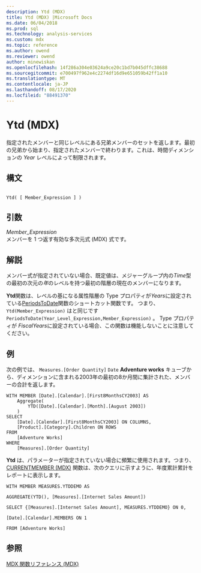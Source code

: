 ```yaml
---
description: Ytd (MDX)
title: Ytd (MDX) |Microsoft Docs
ms.date: 06/04/2018
ms.prod: sql
ms.technology: analysis-services
ms.custom: mdx
ms.topic: reference
ms.author: owend
ms.reviewer: owend
author: minewiskan
ms.openlocfilehash: 14f286a304e03624a9ce20c1bd7b045dffc38688
ms.sourcegitcommit: e700497f962e4c2274df16d9e651059b42ff1a10
ms.translationtype: MT
ms.contentlocale: ja-JP
ms.lasthandoff: 08/17/2020
ms.locfileid: "88491370"
---
```

# <a name="ytd-mdx"></a>Ytd (MDX)


  指定されたメンバーと同じレベルにある兄弟メンバーのセットを返します。最初の兄弟から始まり、指定されたメンバーで終わります。これは、時間ディメンションの *Year* レベルによって制限されます。  
  
## <a name="syntax"></a>構文  
  
```  
  
Ytd( [ Member_Expression ] )  
```  
  
## <a name="arguments"></a>引数  
 *Member_Expression*  
 メンバーを 1 つ返す有効な多次元式 (MDX) 式です。  
  
## <a name="remarks"></a>解説  
 メンバー式が指定されていない場合、既定値は、メジャーグループ内の*Time*型の最初の次元の*年*のレベルを持つ最初の階層の現在のメンバーになります。  
  
 **Ytd**関数は、レベルの基になる属性階層の Type プロパティが*Years*に設定されている[PeriodsToDate](../mdx/periodstodate-mdx.md)関数のショートカット関数です。 つまり、 `Ytd(Member_Expression)` はと同じです `PeriodsToDate(Year_Level_Expression,Member_Expression)` 。 Type プロパティが *FiscalYears*に設定されている場合、この関数は機能しないことに注意してください。  
  
## <a name="example"></a>例  
 次の例では、 `Measures.[Order Quantity]` `Date` **Adventure works** キューブから、ディメンションに含まれる2003年の最初の8か月間に集計された、メンバーの合計を返します。  
  
```  
WITH MEMBER [Date].[Calendar].[First8MonthsCY2003] AS  
    Aggregate(  
        YTD([Date].[Calendar].[Month].[August 2003])  
    )  
SELECT   
    [Date].[Calendar].[First8MonthsCY2003] ON COLUMNS,  
    [Product].[Category].Children ON ROWS  
FROM  
    [Adventure Works]  
WHERE  
    [Measures].[Order Quantity]  
```  
  
 **Ytd** は、パラメーターが指定されていない場合に頻繁に使用されます。つまり、 [CURRENTMEMBER &#40;MDX&#41;](../mdx/currentmember-mdx.md) 関数は、次のクエリに示すように、年度累計累計をレポートに表示します。  
  
 `WITH MEMBER MEASURES.YTDDEMO AS`  
  
 `AGGREGATE(YTD(), [Measures].[Internet Sales Amount])`  
  
 `SELECT {[Measures].[Internet Sales Amount], MEASURES.YTDDEMO} ON 0,`  
  
 `[Date].[Calendar].MEMBERS ON 1`  
  
 `FROM [Adventure Works]`  
  
## <a name="see-also"></a>参照  
 [MDX 関数リファレンス &#40;MDX&#41;](../mdx/mdx-function-reference-mdx.md)  
  
  
